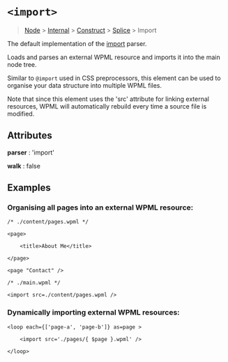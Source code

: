 # `<import>`

> [Node](./node.md) > [Internal](./internal.md) > [Construct](./construct.md) > [Splice](./splice.md) > Import

The default implementation of the [import](../parsers/import.md) parser.

Loads and parses an external WPML resource and imports it into the main node tree.

Similar to `@import` used in CSS preprocessors, this element can be used to organise your data structure into multiple WPML files.

Note that since this element uses the 'src' attribute for linking external resources, WPML will automatically rebuild every time a source file is modified.

## Attributes

**parser** : 'import'

**walk** : false

## Examples

### Organising all pages into an external WPML resource:

```
/* ./content/pages.wpml */

<page>

    <title>About Me</title>

</page>

<page "Contact" />

/* ./main.wpml */

<import src=./content/pages.wpml />

```

### Dynamically importing external WPML resources:

```
<loop each={['page-a', 'page-b']} as=page >

    <import src='./pages/{ $page }.wpml' />

</loop>
```